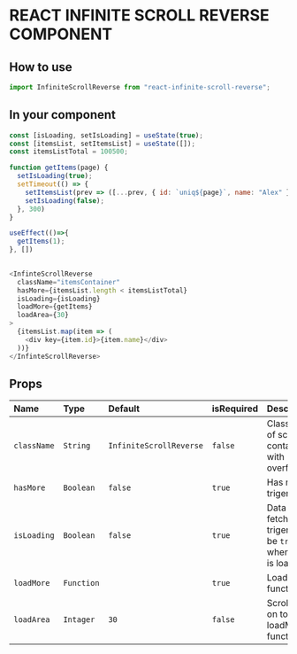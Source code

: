 # REACT INFINITE SCROLL REVERSE COMPONENT

## How to use

```js
import InfiniteScrollReverse from "react-infinite-scroll-reverse";
```

## In your component

```js
const [isLoading, setIsLoading] = useState(true);
const [itemsList, setItemsList] = useState([]);
const itemsListTotal = 100500;

function getItems(page) {
  setIsLoading(true);
  setTimeout(() => {
    setItemsList(prev => ([...prev, { id: `uniq${page}`, name: "Alex" }]));
    setIsLoading(false);
  }, 300)
}

useEffect(()=>{
  getItems(1);
}, [])

  
<InfinteScrollReverse
  className="itemsContainer"
  hasMore={itemsList.length < itemsListTotal}
  isLoading={isLoading}
  loadMore={getItems}
  loadArea={30}
>
  {itemsList.map(item => (
    <div key={item.id}>{item.name}</div>
  ))}
</InfinteScrollReverse>
```

## Props

| Name        | Type       | Default                 | isRequired | Description                                               |
| :---------- | :--------- | :---------------------- | :--------- | :-------------------------------------------------------- |
| `className` | `String`   | `InfiniteScrollReverse` | `false`    | Class name of scroll container with overflow              |
| `hasMore`   | `Boolean`  | `false`                 | `true`     | Has more triger                                           |
| `isLoading` | `Boolean`  | `false`                 | `true`     | Data fetching triger, must be `true` when data is loading |
| `loadMore`  | `Function` |                         | `true`     | Load more function                                        |
| `loadArea`  | `Intager`  | `30`                    | `false`    | Scroll area on top. Run loadMore function                 |
